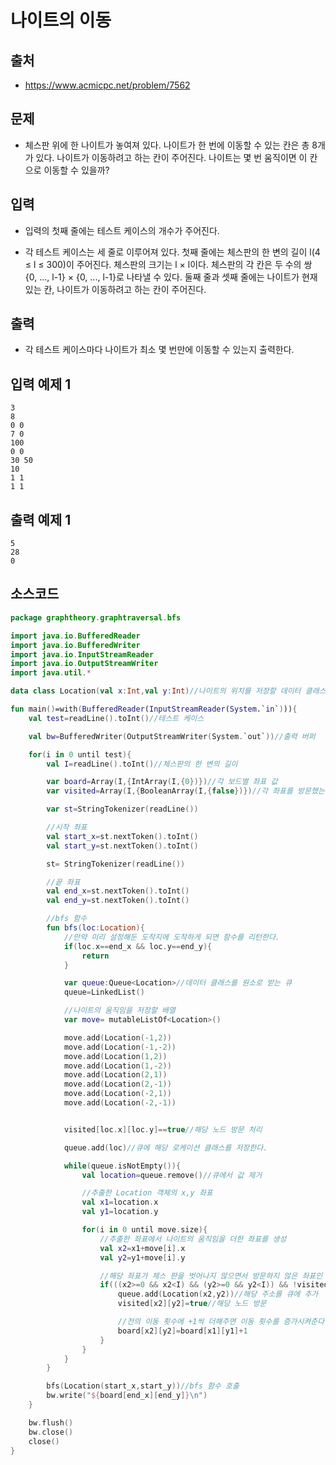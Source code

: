 # 나이트의 이동

## 출처

* https://www.acmicpc.net/problem/7562

## 문제

* 체스판 위에 한 나이트가 놓여져 있다. 나이트가 한 번에 이동할 수 있는 칸은 총 8개가 있다. 나이트가 이동하려고 하는 칸이 주어진다. 나이트는 몇 번 움직이면 이 칸으로 이동할 수 있을까?

## 입력

* 입력의 첫째 줄에는 테스트 케이스의 개수가 주어진다.

* 각 테스트 케이스는 세 줄로 이루어져 있다. 첫째 줄에는 체스판의 한 변의 길이 l(4 ≤ l ≤ 300)이 주어진다. 체스판의 크기는 l × l이다. 체스판의 각 칸은 두 수의 쌍 {0, ..., l-1} × {0, ..., l-1}로 나타낼 수 있다. 둘째 줄과 셋째 줄에는 나이트가 현재 있는 칸, 나이트가 이동하려고 하는 칸이 주어진다.

## 출력

* 각 테스트 케이스마다 나이트가 최소 몇 번만에 이동할 수 있는지 출력한다.

## 입력 예제 1

```
3
8
0 0
7 0
100
0 0
30 50
10
1 1
1 1
```

## 출력 예제 1

```
5
28
0
```

## 소스코드

```kotlin
package graphtheory.graphtraversal.bfs

import java.io.BufferedReader
import java.io.BufferedWriter
import java.io.InputStreamReader
import java.io.OutputStreamWriter
import java.util.*

data class Location(val x:Int,val y:Int)//나이트의 위치를 저장할 데이터 클래스

fun main()=with(BufferedReader(InputStreamReader(System.`in`))){
    val test=readLine().toInt()//테스트 케이스

    val bw=BufferedWriter(OutputStreamWriter(System.`out`))//출력 버퍼

    for(i in 0 until test){
        val I=readLine().toInt()//체스판의 한 변의 길이

        var board=Array(I,{IntArray(I,{0})})//각 보드별 좌표 값
        var visited=Array(I,{BooleanArray(I,{false})})//각 좌표를 방문했는지 여부를 저장할 배열

        var st=StringTokenizer(readLine())

        //시작 좌표
        val start_x=st.nextToken().toInt()
        val start_y=st.nextToken().toInt()

        st= StringTokenizer(readLine())

        //끝 좌표
        val end_x=st.nextToken().toInt()
        val end_y=st.nextToken().toInt()

        //bfs 함수
        fun bfs(loc:Location){
            //만약 미리 설정해둔 도착지에 도착하게 되면 함수를 리턴한다.
            if(loc.x==end_x && loc.y==end_y){
                return
            }

            var queue:Queue<Location>//데이터 클래스를 원소로 받는 큐
            queue=LinkedList()

            //나이트의 움직임을 저장할 배열
            var move= mutableListOf<Location>()

            move.add(Location(-1,2))
            move.add(Location(-1,-2))
            move.add(Location(1,2))
            move.add(Location(1,-2))
            move.add(Location(2,1))
            move.add(Location(2,-1))
            move.add(Location(-2,1))
            move.add(Location(-2,-1))


            visited[loc.x][loc.y]==true//해당 노드 방문 처리

            queue.add(loc)//큐에 해당 로케이션 클래스를 저장한다.

            while(queue.isNotEmpty()){
                val location=queue.remove()//큐에서 값 제거

                //추출한 Location 객체의 x,y 좌표
                val x1=location.x
                val y1=location.y

                for(i in 0 until move.size){
                    //추출한 좌표에서 나이트의 움직임을 더한 좌표를 생성
                    val x2=x1+move[i].x
                    val y2=y1+move[i].y

                    //해당 좌표가 체스 판을 벗어나지 않으면서 방문하지 않은 좌표인 경우에만
                    if(((x2>=0 && x2<I) && (y2>=0 && y2<I)) && !visited[x2][y2]){
                        queue.add(Location(x2,y2))//해당 주소를 큐에 추가
                        visited[x2][y2]=true//해당 노드 방문

                        //전의 이동 횟수에 +1씩 더해주면 이동 횟수를 증가시켜준다.
                        board[x2][y2]=board[x1][y1]+1
                    }
                }
            }
        }

        bfs(Location(start_x,start_y))//bfs 함수 호출
        bw.write("${board[end_x][end_y]}\n")
    }

    bw.flush()
    bw.close()
    close()
}
```
